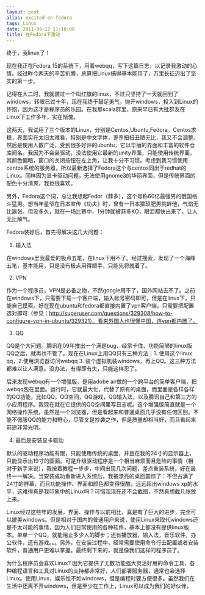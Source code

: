 ```yaml
---
layout: post
alias: excited-on-fedora
tags: Linux
date: 2011-09-12 11:18:00
title: 在Fedora下激动
---
```


终于，我linux了！

现在我正在Fedora 15的系统下，用着webqq，写下这篇日志，以记录我激动的心情。经过昨今两天的辛苦折腾，总算把Linux搞得基本能用了，万里长征迈出了坚实的第一步。

记得在大二时，我就装过一个叫红旗的linux，不过只坚持了一天就回到了windows。转眼已过十年，现在我终于鼓足勇气，抛开windows，投入到Linux的怀抱，因为这才是程序员的乐园。在我那scala群里，原来早已有大批群友在Linux下工作多年，实在惭愧。

这两天，我试用了三个版本的Linux，分别是Centos,Ubuntu,Fedora。Centos求稳，界面实在太旧太难看，特别是中文字体，歪歪扭扭丑陋无比，我又不会调整。然后是使用人数广泛，受到很多好评的ubuntu，它以华丽的界面和丰富的软件仓库闻名。我因为不会装驱动，没法使用它最新的unity界面，只能使用传统界面，其颜色偏暗，窗口的关闭按钮在左上角，让我十分不习惯。考虑到我习惯使用centos系统的服务器，所以最新选择了Fedora这个与centos同出于redhat的Linux。同样因为显卡驱动问题，无法使用gnome3的华丽界面，但是传统界面的配色十分清爽，我也很喜欢。

另外，Fedora这个词，总让我想起Fedor（菲多），这个号称60亿最强男的俄国格斗猛男。想当年星爷在日本宣传《功夫》时，曾有一日本猥琐肥男挑衅他，气焰无比嚣张。但没多久，就在一场比赛中，1分钟就被菲多KO，眼泪都快出来了。让人无比解气。

Fedora装好后，首先得解决这几大问题：<span id="more-71"></span>

1. 输入法

在windows里我最爱的极点五笔，在linux下用不了。经过搜索，发现了一个海峰五笔，基本能用，只是没有极点用得顺手，只能先将就着了。

2. VPN

作为一个程序员，VPN是必备之物，不然google用不了，国外网站去不了。之前在windows下，只需要下载一个客户端，输入帐号密码即可，但是在linux下，只能自己摸索。好在现在ubuntu和fedora都直接内置了vpn客户端，只需要把配置选对即可（参见：http://superuser.com/questions/329308/how-to-configure-vpn-in-ubuntu/329321）。看来外国人也很懂中国，连vpn都内置了。

3. QQ

QQ是个大问题。腾讯在09年推出一个满是bug、经常卡住、功能简陋的linux版QQ之后，就再也不管了。现在在Linux上用QQ只有三种方法：1. 使用这个linux qq，2.使用浏览器访问webqq 3. 装个虚拟机装windows，再上QQ。这三种方法都难以让人满意。没办法，有得即有失，只能这样忍了。

后来发现webqq有一个增强版，是用adobe air做的一个跨平台的简单客户端，把webqq包在里面。运行时，它就最大化，代替了原有的桌面，而里面是各样各样的QQ功能，比如QQ，QQ空间，QQ游戏，QQ输入法，以及腾讯自己和第三方的小应用程序。我现在就在它提供的QQ空间里写日志呢。这个增强版简直就是一个网络操作系统，虽然是一个浏览器，但是看起来和普通桌面几乎没有任何区别。不能不佩服QQ的能力和野心，尽管又是抄袭之作，但是质量却相当好，而且看起来前途非常光明。

4. 最后是安装显卡驱动

默认的驱动程序功能有限，只能使用传统的桌面，并且在我的24寸的显示器上，只能显示出19寸的画面。可是升级驱动程序是一个相当麻烦而且危险的事情（相对于新手来说），我按着教程一步步，中间出现几次问题，差点重装系统，好在最终一一解决。当安装成功重新进入系统后，我被漂亮的桌面震惊了：不但占满了24寸的屏幕，而且功能操作、界面和颜色都变得很酷，远远超出windows xp的水平，这难得真是我印象中的Linux吗？可惜我现在还不会截图，不然真想截几张放上来。

Linux经过这些年的发展，界面、操作与以前相比，真是有了巨大的进步，完全可以媲美windows。但是相对于国内的普通用户来说，使用Linux来取代windows还是不太可能的事情，因为人们日常使用的各种软件，基本上都没有提供linux版本。单单一个QQ，就能阻止多少人的脚步；还有播放器，输入法，音乐软件，办公软件，还有游戏。。。另外，在安装过程中，经常需要使用命令行去配置或者安装软件，普通用户更难以掌握。最终剩下来的，就是像我们这样的程序员了。

为什么程序员会喜欢Linux? 因为它提供了无数功能强大灵活好用的命令工具，各种编程语言和工具对Linux的支持都非常好，人们部署服务器，通常也会选择Linux。使用Linux，娱乐性不如windows，但是编程时要方便很多。虽然我们在生活中还离不开windows，但是至少在工作上，Linux可以成为我们的好伙伴。
